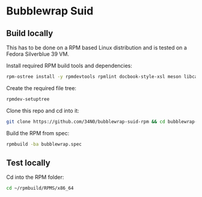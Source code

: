 # Bubblewrap Suid

## Build locally

This has to be done on a RPM based Linux distribution and is tested on a Fedora Silverblue 39 VM.

Install required RPM build tools and dependencies:
```bash
rpm-ostree install -y rpmdevtools rpmlint docbook-style-xsl meson libcap-devel libselinux-devel
```
Create the required file tree:
```bash
rpmdev-setuptree
```
Clone this repo and cd into it:
```bash
git clone https://github.com/34N0/bubblewrap-suid-rpm && cd bubblewrap-suid-rpm
```
Build the RPM from spec:
```bash
rpmbuild -ba bubblewrap.spec
```

## Test locally

Cd into the RPM folder:
```bash
cd ~/rpmbuild/RPMS/x86_64
```